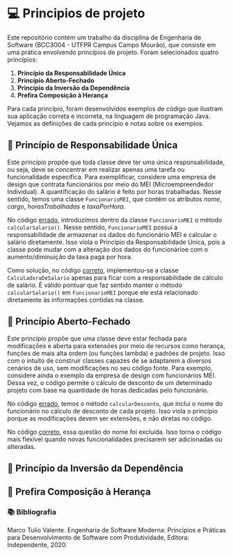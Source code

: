 # 💻 Principios de projeto
Este repositório contém um trabalho da disciplina de Engenharia de Software (BCC3004 - UTFPR Campus Campo Mourão), que consiste em uma prática envolvendo princípios de projeto. Foram selecionados quatro princípios: 

1. **Princípio da Responsabilidade Única**
2. **Princípio Aberto-Fechado**
3. **Princípio da Inversão da Dependência**
4. **Prefira Composição à Herança**

Para cada princípio, foram desenvolvidos exemplos de código que ilustram sua aplicação correta e incorreta, na linguagem de programação Java. Vejamos as definições de cada princípio e notas sobre os exemplos.

## 📝 Princípio de Responsabilidade Única
Este princípio propõe que toda classe deve ter uma única responsabilidade, ou seja, deve se concentrar em realizar apenas uma tarefa ou funcionalidade específica. Para exemplificar, considere uma empresa de design que contrata funcionários por meio do MEI (Microempreendedor Individual). A quantificação do salário é feito por horas trabalhadas. Nesse sentido, temos uma classe `FuncionarioMEI`, que contém os atributos *nome*, *cargo*, *horasTrabalhadas* e *taxaPorHora*.

No código [errado](https://github.com/anacarlaquallio/principios-solid/blob/main/responsabilidadeUnica/errado/Main.java), introduzimos dentro da classe `FuncionarioMEI` o método `calcularSalario()`. Nesse sentido, `FuncionarioMEI` possui a responsabilidade de armazenar os dados do funcionário MEI e calcular o salário diretamente. Isso viola o Princípio da Responsabilidade Única, pois a classe pode mudar com a alteração dos dados do funcionárioe com o aumento/diminuição da taxa paga por hora.

Como solução, no código [correto](https://github.com/anacarlaquallio/principios-solid/blob/main/responsabilidadeUnica/correto/Main.java), implementou-se a classe `CalculadoraDeSalario` apenas para ficar com a responsabilidade de cálculo de salário. É válido pontuar que faz sentido manter o método `calcularSalario()` em `FuncionarioMEI` porque ele está relacionado diretamente às informações contidas na classe.

## 📝 Princípio Aberto-Fechado

Este princípio propõe que uma classe deve estar fechada para modificações e aberta para extensões por meio de recursos como herança, funções de mais alta ordem (ou funções lambda) e padrões de projeto. Isso com o intuito de construir classes capazes de se adaptarem a diversos cenários de uso, sem modificações no seu código fonte. Para exemplo, considere ainda o exemplo da empresa de design com funcionários MEI. Dessa vez, o código permite o cálculo de desconto de um determinado projeto com base na quantidade de horas dedicadas pelo funcionário.

No código [errado](https://github.com/anacarlaquallio/principios-solid/blob/main/abertoFechado/errado/Main.java), temos o método `calcularDesconto`, que inclui o nome do funcionário no cálculo de desconto de cada projeto. Isso viola o princípio porque as modificações devem ser extensões, e não diretas no código.

No código [correto](https://github.com/anacarlaquallio/principios-solid/blob/main/abertoFechado/correto/Main.java), essa questão do nome foi excluída. Isso torna o código mais flexível quando novas funcionalidades precisarem ser adicionadas ou alteradas. 

## 📝 Princípio da Inversão da Dependência

## 📝 Prefira Composição à Herança

### 📚 Bibliografia

Marco Tulio Valente. Engenharia de Software Moderna: Princípios e Práticas para Desenvolvimento de Software com Produtividade, Editora: Independente, 2020.
